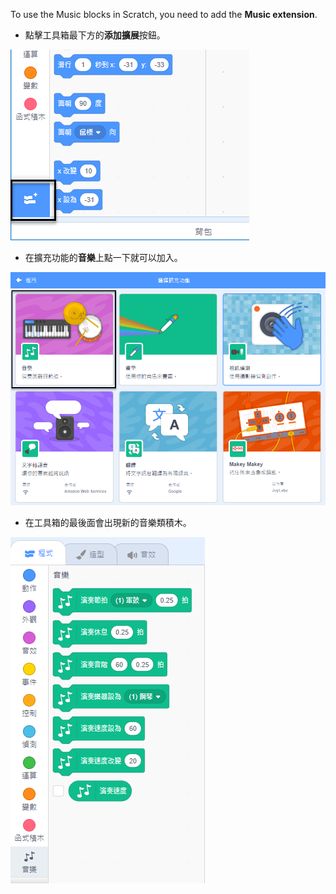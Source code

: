 To use the Music blocks in Scratch, you need to add the **Music extension**.

+ 點擊工具箱最下方的**添加擴展**按鈕。

![添加擴展按鈕高亮顯示](images/add-extension-annotated.png)

+ 在擴充功能的**音樂**上點一下就可以加入。

![音樂擴展高亮顯示](images/click-music-annotated.png)

+ 在工具箱的最後面會出現新的音樂類積木。

![音樂類擴充積木](images/music-extension-blocks.png)